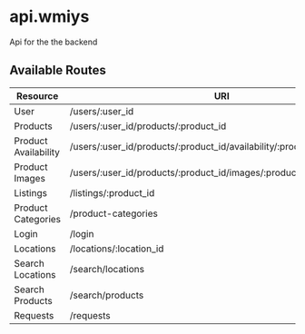 # api.wmiys
Api for the the backend



## Available Routes

Resource             | URI
---------------------|---------------------------------------------------------------------------
User                 | /users/:user_id
Products             | /users/:user_id/products/:product_id
Product Availability | /users/:user_id/products/:product_id/availability/:product_availability_id
Product Images       | /users/:user_id/products/:product_id/images/:product_image_id
Listings             | /listings/:product_id
Product Categories   | /product-categories
Login                | /login
Locations            | /locations/:location_id
Search Locations     | /search/locations
Search Products      | /search/products
Requests             | /requests



